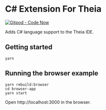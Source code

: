 # C# Extension For Theia
[![Gitpod - Code Now](https://img.shields.io/badge/Gitpod-Code%20Now-blue.svg?longCache=true)](https://gitpod.io#https://github.com/theia-ide/theia-csharp-extension)

Adds C# language support to the Theia IDE.

## Getting started

```
yarn
```

## Running the browser example

    yarn rebuild:browser
    cd browser-app
    yarn start

Open http://localhost:3000 in the browser.

